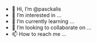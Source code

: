 - 👋 Hi, I’m @pasckalis
- 👀 I’m interested in ...
- 🌱 I’m currently learning ...
- 💞️ I’m looking to collaborate on ...
- 📫 How to reach me ...

<!---
pasckalis/pasckalis is a ✨ special ✨ repository because its `README.md` (this file) appears on your GitHub profile.
You can click the Preview link to take a look at your changes.
--->
